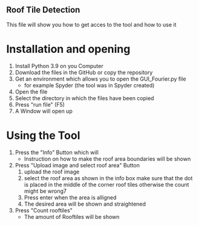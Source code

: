 ## Roof Tile Detection 
This file will show you how to get acces to the tool and how to use it


# Installation and opening
1. Install Python 3.9 on you Computer
2. Download the files in the GitHub or copy the repository
3. Get an environment which allows you to open the GUI_Fourier.py file
   - for example Spyder (the tool was in Spyder created)
4. Open the file
5. Select the directory in which the files have been copied
6. Press "run file" (F5)
7. A Window will open up
   
# Using the Tool
1. Press the "Info" Button which will
   - Instruction on how to make the roof area boundaries will be shown
2. Press "Upload image and select roof area" Button
   1. upload the roof image
   2. select the roof area as shown in the info box
      make sure that the dot is placed in the middle of the corner roof tiles otherwise the count might be wrong7
   3. Press enter when the area is alligned
   4. The desired area will be shown and straightened
3. Press "Count rooftiles"
   - The amount of Rooftiles will be shown
